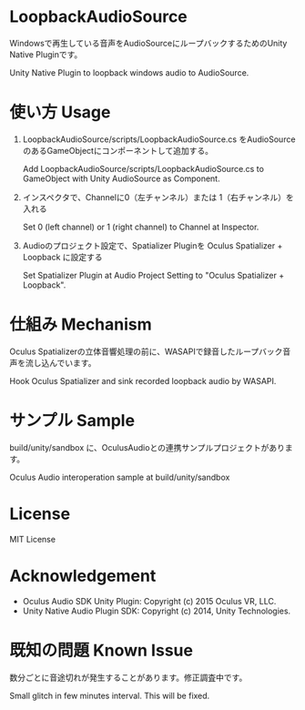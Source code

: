 # LoopbackAudioSource
Windowsで再生している音声をAudioSourceにループバックするためのUnity Native Pluginです。

Unity Native Plugin to loopback windows audio to AudioSource.

# 使い方 Usage
1. LoopbackAudioSource/scripts/LoopbackAudioSource.cs をAudioSourceのあるGameObjectにコンポーネントして追加する。

    Add LoopbackAudioSource/scripts/LoopbackAudioSource.cs to GameObject with Unity AudioSource as Component.

2. インスペクタで、Channelに0（左チャンネル）または 1（右チャンネル）を入れる

    Set 0 (left channel) or 1 (right channel) to Channel at Inspector.

3. Audioのプロジェクト設定で、Spatializer Pluginを Oculus Spatializer + Loopback に設定する

    Set Spatializer Plugin at Audio Project Setting to "Oculus Spatializer + Loopback".

# 仕組み Mechanism
Oculus Spatializerの立体音響処理の前に、WASAPIで録音したループバック音声を流し込んでいます。

Hook Oculus Spatializer and sink recorded loopback audio by WASAPI.

# サンプル Sample
build/unity/sandbox に、OculusAudioとの連携サンプルプロジェクトがあります。

Oculus Audio interoperation sample at build/unity/sandbox

# License
MIT License

# Acknowledgement
- Oculus Audio SDK Unity Plugin: Copyright (c) 2015 Oculus VR, LLC.
- Unity Native Audio Plugin SDK: Copyright (c) 2014, Unity Technologies.

# 既知の問題 Known Issue
数分ごとに音途切れが発生することがあります。修正調査中です。

Small glitch in few minutes interval. This will be fixed.
